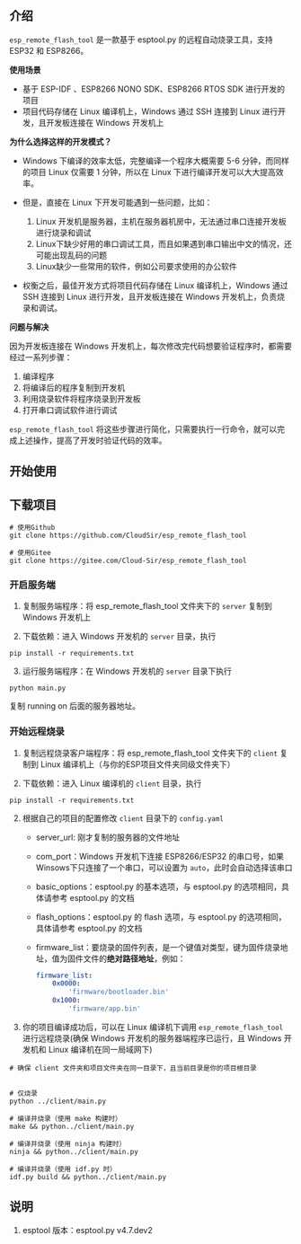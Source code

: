## 介绍

`esp_remote_flash_tool` 是一款基于 esptool.py 的远程自动烧录工具，支持 ESP32 和 ESP8266。

**使用场景**

- 基于 ESP-IDF 、ESP8266 NONO SDK、ESP8266 RTOS SDK 进行开发的项目
- 项目代码存储在 Linux 编译机上，Windows 通过 SSH 连接到 Linux 进行开发，且开发板连接在 Windows 开发机上

**为什么选择这样的开发模式？**

- Windows 下编译的效率太低，完整编译一个程序大概需要 5-6 分钟，而同样的项目 Linux 仅需要 1 分钟，所以在 Linux 下进行编译开发可以大大提高效率。

- 但是，直接在 Linux 下开发可能遇到一些问题，比如：
  1. Linux 开发机是服务器，主机在服务器机房中，无法通过串口连接开发板进行烧录和调试
  2. Linux下缺少好用的串口调试工具，而且如果遇到串口输出中文的情况，还可能出现乱码的问题
  2. Linux缺少一些常用的软件，例如公司要求使用的办公软件

- 权衡之后，最佳开发方式将项目代码存储在 Linux 编译机上，Windows 通过 SSH 连接到 Linux 进行开发，且开发板连接在 Windows 开发机上，负责烧录和调试。


**问题与解决**

因为开发板连接在 Windows 开发机上，每次修改完代码想要验证程序时，都需要经过一系列步骤：
  1. 编译程序
  2. 将编译后的程序复制到开发机
  3. 利用烧录软件将程序烧录到开发板
  4. 打开串口调试软件进行调试

`esp_remote_flash_tool` 将这些步骤进行简化，只需要执行一行命令，就可以完成上述操作，提高了开发时验证代码的效率。


## 开始使用

## 下载项目

```shell
# 使用Github
git clone https://github.com/CloudSir/esp_remote_flash_tool

# 使用Gitee
git clone https://gitee.com/Cloud-Sir/esp_remote_flash_tool
```

### 开启服务端

1. 复制服务端程序：将 esp_remote_flash_tool 文件夹下的 `server` 复制到 Windows 开发机上

2. 下载依赖：进入 Windows 开发机的 `server` 目录，执行

```shell
pip install -r requirements.txt
```

3. 运行服务端程序：在 Windows 开发机的 `server` 目录下执行

```shell
python main.py
```

复制 running on 后面的服务器地址。


### 开始远程烧录

1. 复制远程烧录客户端程序：将 esp_remote_flash_tool 文件夹下的 `client` 复制到 Linux 编译机上（与你的ESP项目文件夹同级文件夹下）

2. 下载依赖：进入 Linux 编译机的 `client` 目录，执行

```shell
pip install -r requirements.txt
```

2. 根据自己的项目的配置修改 `client` 目录下的 `config.yaml`

    - server_url: 刚才复制的服务器的文件地址

    - com_port：Windows 开发机下连接 ESP8266/ESP32 的串口号，如果 Winsows下只连接了一个串口，可以设置为 `auto`，此时会自动选择该串口

    - basic_options：esptool.py 的基本选项，与 esptool.py 的选项相同，具体请参考 esptool.py 的文档

    - flash_options：esptool.py 的 flash 选项，与 esptool.py 的选项相同，具体请参考 esptool.py 的文档

    - firmware_list：要烧录的固件列表，是一个键值对类型，键为固件烧录地址，值为固件文件的**绝对路径地址**，例如：

        ```yaml
        firmware_list:
            0x0000: 
                'firmware/bootloader.bin'
            0x1000: 
                'firmware/app.bin'
        ```
3. 你的项目编译成功后，可以在 Linux 编译机下调用 `esp_remote_flash_tool` 进行远程烧录(确保 Windows 开发机的服务器端程序已运行，且 Windows 开发机和 Linux 编译机在同一局域网下)

```shell
# 确保 client 文件夹和项目文件夹在同一目录下，且当前目录是你的项目根目录


# 仅烧录
python ../client/main.py

# 编译并烧录（使用 make 构建时）
make && python../client/main.py

# 编译并烧录（使用 ninja 构建时）
ninja && python../client/main.py

# 编译并烧录（使用 idf.py 时）
idf.py build && python../client/main.py

```


## 说明

1. esptool 版本：esptool.py v4.7.dev2
